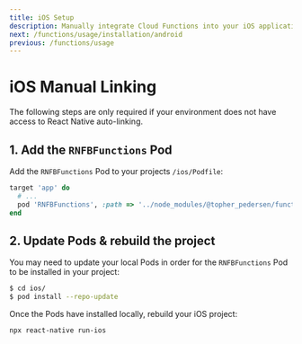 ```yaml
---
title: iOS Setup
description: Manually integrate Cloud Functions into your iOS application.
next: /functions/usage/installation/android
previous: /functions/usage
---
```


# iOS Manual Linking

The following steps are only required if your environment does not have access to React Native auto-linking.

## 1. Add the `RNFBFunctions` Pod

Add the `RNFBFunctions` Pod to your projects `/ios/Podfile`:

```ruby
target 'app' do
  # ...
  pod 'RNFBFunctions', :path => '../node_modules/@topher_pedersen/functions'
end
```

## 2. Update Pods & rebuild the project

You may need to update your local Pods in order for the `RNFBFunctions` Pod to be installed in your project:

```bash
$ cd ios/
$ pod install --repo-update
```

Once the Pods have installed locally, rebuild your iOS project:

```bash
npx react-native run-ios
```
